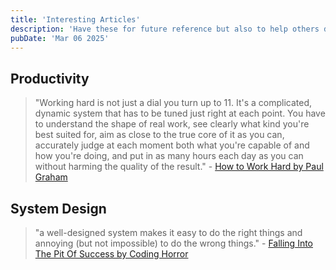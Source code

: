 ```yaml
---
title: 'Interesting Articles'
description: 'Have these for future reference but also to help others discover them'
pubDate: 'Mar 06 2025'
---
```


## Productivity

> "Working hard is not just a dial you turn up to 11. It's a complicated, dynamic system that has to be tuned just right at each point. You have to understand the shape of real work, see clearly what kind you're best suited for, aim as close to the true core of it as you can, accurately judge at each moment both what you're capable of and how you're doing, and put in as many hours each day as you can without harming the quality of the result." - <a href="https://www.paulgraham.com/hwh.html" target="_blank">How to Work Hard by Paul Graham</a>

## System Design

> "a well-designed system makes it easy to do the right things and annoying (but not impossible) to do the wrong things." - <a href="https://blog.codinghorror.com/falling-into-the-pit-of-success" target="_blank">Falling Into The Pit Of Success by Coding Horror</a>

